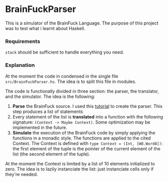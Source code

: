 # BrainFuckParser


This is a simulator of the BrainFuck Language. The purpose of this project was to test what i learnt about Haskell.

### Requirements

`stack` should be sufficient to handle everything you need.

### Explanation

At the moment the code in condensed in the single file `src/BrainFuckParser.hs`. The idea is to split this file in modules.

The code is functionally divided in three section: the parser, the translator, and the simulator. The idea is the following:

1. **Parse** the BrainFuck source. I used this [tutorial](https://wiki.haskell.org/Parsing_a_simple_imperative_language) to create the parser. This step 
produces a list of statements
2. Every statement of the list is **translated** into a function with the following signature: `(Context -> Maybe Context)`. Some optimization may be 
implemented in the future.
3. **Simulate** the execution of the BrainFuck code by simply applying the functions in a monadic style. The functions are applied to the cited Context. The 
Context is defined with `type Context = (Int, [W8.Word8])`: the first element of the tuple is the pointer of the current element of the list (the 
second element of the tuple).

At the moment the Context is limited by a list of 10 elements initialized to zero. The idea is to lazily instanciate the list: just instanciate cells only if 
they're needed.
